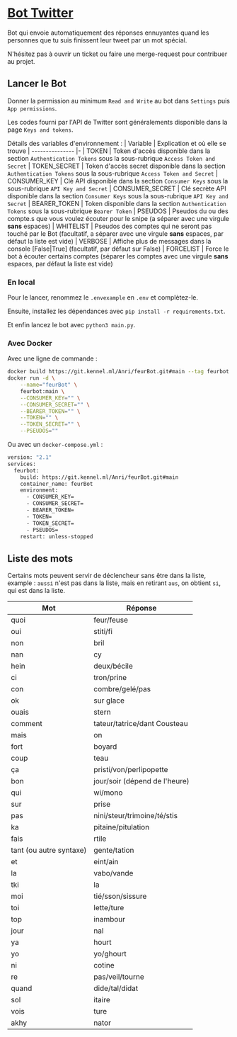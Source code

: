 # [Bot Twitter](https://twitter.com/Myshawii)

Bot qui envoie automatiquement des réponses ennuyantes quand les personnes que tu suis finissent leur tweet par un mot spécial.

N'hésitez pas à ouvrir un ticket ou faire une merge-request pour contribuer au projet.

## Lancer le Bot

Donner la permission au minimum `Read and Write` au bot dans `Settings` puis `App permissions`.

Les codes fourni par l'API de Twitter sont généralements disponible dans la page `Keys and tokens`.

Détails des variables d'environnement :
|     Variable    | Explication et où elle se trouve
| --------------- |-
| TOKEN           | Token d'accès disponible dans la section `Authentication Tokens` sous la sous-rubrique `Access Token and Secret`
| TOKEN_SECRET    | Token d'accès secret disponible dans la section `Authentication Tokens` sous la sous-rubrique `Access Token and Secret`
| CONSUMER_KEY    | Clé API disponible dans la section `Consumer Keys` sous la sous-rubrique `API Key and Secret`
| CONSUMER_SECRET | Clé secrète API disponible dans la section `Consumer Keys` sous la sous-rubrique `API Key and Secret`
| BEARER_TOKEN    | Token disponible dans la section `Authentication Tokens` sous la sous-rubrique `Bearer Token`
| PSEUDOS         | Pseudos du ou des compte.s que vous voulez écouter pour le snipe (a séparer avec une virgule **sans** espaces)
| WHITELIST       | Pseudos des comptes qui ne seront pas touché par le Bot (facultatif, a séparer avec une virgule **sans** espaces, par défaut la liste est vide)
| VERBOSE         | Affiche plus de messages dans la console [False\|True] (facultatif, par défaut sur False)
| FORCELIST       | Force le bot à écouter certains comptes (séparer les comptes avec une virgule **sans** espaces, par défaut la liste est vide)

### En local

Pour le lancer, renommez le `.envexample` en `.env` et complètez-le.

Ensuite, installez les dépendances avec `pip install -r requirements.txt`.

Et enfin lancez le bot avec `python3 main.py`.

### Avec Docker

Avec une ligne de commande :
```bash
docker build https://git.kennel.ml/Anri/feurBot.git#main --tag feurbot:main && \
docker run -d \
    --name="feurBot" \
    feurbot:main \
    --CONSUMER_KEY="" \
    --CONSUMER_SECRET="" \
    --BEARER_TOKEN="" \
    --TOKEN="" \
    --TOKEN_SECRET="" \
    --PSEUDOS=""
```
Ou avec un `docker-compose.yml` :
```bash
version: "2.1"
services:
  feurbot:
    build: https://git.kennel.ml/Anri/feurBot.git#main
    container_name: feurBot
    environment:
      - CONSUMER_KEY=
      - CONSUMER_SECRET=
      - BEARER_TOKEN=
      - TOKEN=
      - TOKEN_SECRET=
      - PSEUDOS=
    restart: unless-stopped
```

## Liste des mots
Certains mots peuvent servir de déclencheur sans être dans la liste,
example : `aussi` n'est pas dans la liste, mais en retirant `aus`,
on obtient `si`, qui est dans la liste.

|           Mot           |             Réponse           |
| ----------------------- | ----------------------------- |
| quoi                    | feur/feuse                    |
| oui                     | stiti/fi                      |
| non                     | bril                          |
| nan                     | cy                            |
| hein                    | deux/bécile                   |
| ci                      | tron/prine                    |
| con                     | combre/gelé/pas               |
| ok                      | sur glace                     |
| ouais                   | stern                         |
| comment                 | tateur/tatrice/dant Cousteau  |
| mais                    | on                            |
| fort                    | boyard                        |
| coup                    | teau                          |
| ça                      | pristi/von/perlipopette       |
| bon                     | jour/soir (dépend de l'heure) |
| qui                     | wi/mono                       |
| sur                     | prise                         |
| pas                     | nini/steur/trimoine/té/stis   |
| ka                      | pitaine/pitulation            |
| fais                    | rtile                         |
| tant (ou autre syntaxe) | gente/tation                  |
| et                      | eint/ain                      |
| la                      | vabo/vande                    |
| tki                     | la                            |
| moi                     | tié/sson/sissure              |
| toi                     | lette/ture                    |
| top                     | inambour                      |
| jour                    | nal                           |
| ya                      | hourt                         |
| yo                      | yo/ghourt                     |
| ni                      | cotine                        |
| re                      | pas/veil/tourne               |
| quand                   | dide/tal/didat                |
| sol                     | itaire                        |
| vois                    | ture                          |
| akhy                    | nator                         |
